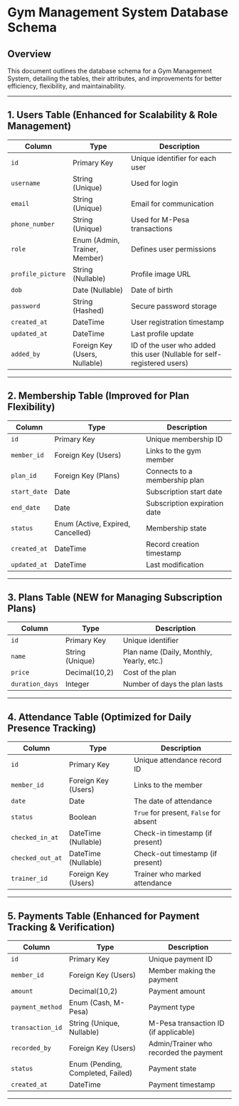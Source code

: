 # Gym Management System Database Schema

## Overview

This document outlines the database schema for a Gym Management System, detailing the tables, their attributes, and improvements for better efficiency, flexibility, and maintainability.

---

## 1. Users Table (Enhanced for Scalability & Role Management)

| Column            | Type                          | Description                                                             |
| ----------------- | ----------------------------- | ----------------------------------------------------------------------- |
| `id`              | Primary Key                   | Unique identifier for each user                                         |
| `username`        | String (Unique)               | Used for login                                                          |
| `email`           | String (Unique)               | Email for communication                                                 |
| `phone_number`    | String (Unique)               | Used for M-Pesa transactions                                            |
| `role`            | Enum (Admin, Trainer, Member) | Defines user permissions                                                |
| `profile_picture` | String (Nullable)             | Profile image URL                                                       |
| `dob`             | Date (Nullable)               | Date of birth                                                           |
| `password`        | String (Hashed)               | Secure password storage                                                 |
| `created_at`      | DateTime                      | User registration timestamp                                             |
| `updated_at`      | DateTime                      | Last profile update                                                     |
| `added_by`        | Foreign Key (Users, Nullable) | ID of the user who added this user (Nullable for self-registered users) |

---

## 2. Membership Table (Improved for Plan Flexibility)

| Column       | Type                              | Description                   |
| ------------ | --------------------------------- | ----------------------------- |
| `id`         | Primary Key                       | Unique membership ID          |
| `member_id`  | Foreign Key (Users)               | Links to the gym member       |
| `plan_id`    | Foreign Key (Plans)               | Connects to a membership plan |
| `start_date` | Date                              | Subscription start date       |
| `end_date`   | Date                              | Subscription expiration date  |
| `status`     | Enum (Active, Expired, Cancelled) | Membership state              |
| `created_at` | DateTime                          | Record creation timestamp     |
| `updated_at` | DateTime                          | Last modification             |

---

## 3. Plans Table (NEW for Managing Subscription Plans)

| Column          | Type            | Description                              |
| --------------- | --------------- | ---------------------------------------- |
| `id`            | Primary Key     | Unique identifier                        |
| `name`          | String (Unique) | Plan name (Daily, Monthly, Yearly, etc.) |
| `price`         | Decimal(10,2)   | Cost of the plan                         |
| `duration_days` | Integer         | Number of days the plan lasts            |

---

## 4. Attendance Table (Optimized for Daily Presence Tracking)

| Column           | Type                | Description                            |
| ---------------- | ------------------- | -------------------------------------- |
| `id`             | Primary Key         | Unique attendance record ID            |
| `member_id`      | Foreign Key (Users) | Links to the member                    |
| `date`           | Date                | The date of attendance                 |
| `status`         | Boolean             | `True` for present, `False` for absent |
| `checked_in_at`  | DateTime (Nullable) | Check-in timestamp (if present)        |
| `checked_out_at` | DateTime (Nullable) | Check-out timestamp (if present)       |
| `trainer_id`     | Foreign Key (Users) | Trainer who marked attendance          |

---

## 5. Payments Table (Enhanced for Payment Tracking & Verification)

| Column           | Type                              | Description                            |
| ---------------- | --------------------------------- | -------------------------------------- |
| `id`             | Primary Key                       | Unique payment ID                      |
| `member_id`      | Foreign Key (Users)               | Member making the payment              |
| `amount`         | Decimal(10,2)                     | Payment amount                         |
| `payment_method` | Enum (Cash, M-Pesa)               | Payment type                           |
| `transaction_id` | String (Unique, Nullable)         | M-Pesa transaction ID (if applicable)  |
| `recorded_by`    | Foreign Key (Users)               | Admin/Trainer who recorded the payment |
| `status`         | Enum (Pending, Completed, Failed) | Payment state                          |
| `created_at`     | DateTime                          | Payment timestamp                      |

---
